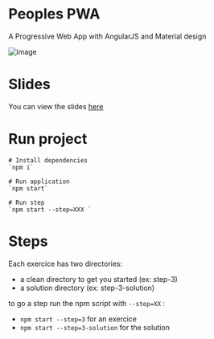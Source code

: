 # Peoples PWA

A Progressive Web App with AngularJS and Material design

![image](https://cloud.githubusercontent.com/assets/1699357/15929461/6c7a2374-2e4d-11e6-8564-14f9e6cb97ab.png)


# Slides

You can view the slides [here](https://docs.google.com/presentation/d/1cXWl4ovxs8Skpvyn0yMimjIjKhnlAFLlxLZsPSHgin4/edit?usp=sharing)

# Run project

    # Install dependencies
    `npm i`
    
    # Run application
    `npm start`

    # Run step 
    `npm start --step=XXX `

# Steps

Each exercice has two directories:
- a clean directory to get you started (ex: step-3)
- a solution directory (ex: step-3-solution)

to go a step run the npm script with `--step=XX` : 
 * `npm start --step=3` for an exercice
 * `npm start --step=3-solution` for the solution